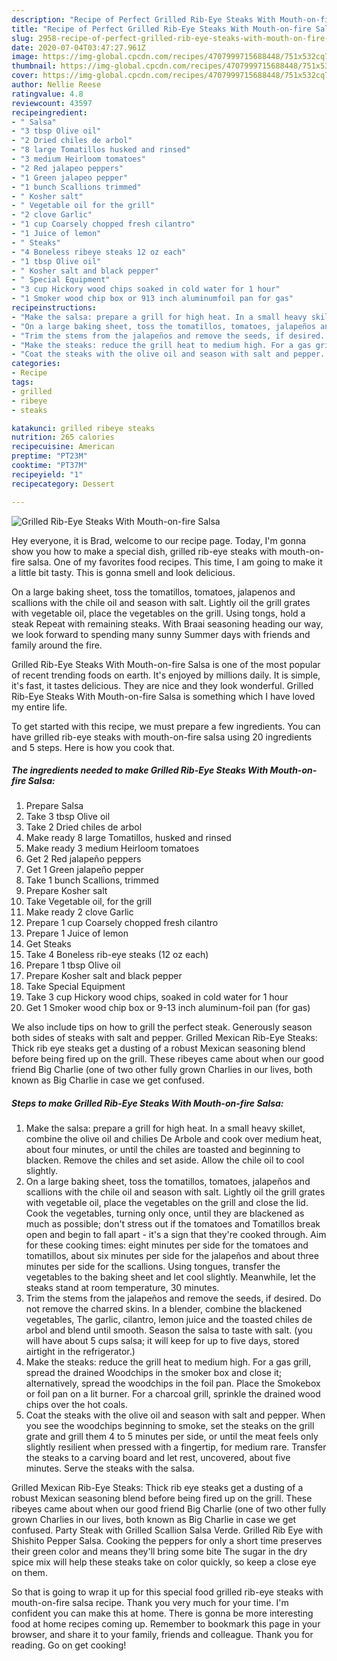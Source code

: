 ```yaml
---
description: "Recipe of Perfect Grilled Rib-Eye Steaks With Mouth-on-fire Salsa"
title: "Recipe of Perfect Grilled Rib-Eye Steaks With Mouth-on-fire Salsa"
slug: 2958-recipe-of-perfect-grilled-rib-eye-steaks-with-mouth-on-fire-salsa
date: 2020-07-04T03:47:27.961Z
image: https://img-global.cpcdn.com/recipes/4707999715688448/751x532cq70/grilled-rib-eye-steaks-with-mouth-on-fire-salsa-recipe-main-photo.jpg
thumbnail: https://img-global.cpcdn.com/recipes/4707999715688448/751x532cq70/grilled-rib-eye-steaks-with-mouth-on-fire-salsa-recipe-main-photo.jpg
cover: https://img-global.cpcdn.com/recipes/4707999715688448/751x532cq70/grilled-rib-eye-steaks-with-mouth-on-fire-salsa-recipe-main-photo.jpg
author: Nellie Reese
ratingvalue: 4.8
reviewcount: 43597
recipeingredient:
- " Salsa"
- "3 tbsp Olive oil"
- "2 Dried chiles de arbol"
- "8 large Tomatillos husked and rinsed"
- "3 medium Heirloom tomatoes"
- "2 Red jalapeo peppers"
- "1 Green jalapeo pepper"
- "1 bunch Scallions trimmed"
- " Kosher salt"
- " Vegetable oil for the grill"
- "2 clove Garlic"
- "1 cup Coarsely chopped fresh cilantro"
- "1 Juice of lemon"
- " Steaks"
- "4 Boneless ribeye steaks 12 oz each"
- "1 tbsp Olive oil"
- " Kosher salt and black pepper"
- " Special Equipment"
- "3 cup Hickory wood chips soaked in cold water for 1 hour"
- "1 Smoker wood chip box or 913 inch aluminumfoil pan for gas"
recipeinstructions:
- "Make the salsa: prepare a grill for high heat. In a small heavy skillet, combine the olive oil and chilies De Arbole and cook over medium heat, about four minutes, or until the chiles are toasted and beginning to blacken. Remove the chiles and set aside. Allow the chile oil to cool slightly."
- "On a large baking sheet, toss the tomatillos, tomatoes, jalapeños and scallions with the chile oil and season with salt. Lightly oil the grill grates with vegetable oil, place the vegetables on the grill and close the lid. Cook the vegetables, turning only once, until they are blackened as much as possible; don&#39;t stress out if the tomatoes and Tomatillos break open and begin to fall apart - it&#39;s a sign that they&#39;re cooked through. Aim for these cooking times: eight minutes per side for the tomatoes and tomatillos, about six minutes per side for the jalapeños and about three minutes per side for the scallions. Using tongues, transfer the vegetables to the baking sheet and let cool slightly. Meanwhile, let the steaks stand at room temperature, 30 minutes."
- "Trim the stems from the jalapeños and remove the seeds, if desired. Do not remove the charred skins. In a blender, combine the blackened vegetables, The garlic, cilantro, lemon juice and the toasted chiles de arbol and blend until smooth. Season the salsa to taste with salt. (you will have about 5 cups salsa; it will keep for up to five days, stored airtight in the refrigerator.)"
- "Make the steaks: reduce the grill heat to medium high. For a gas grill, spread the drained Woodchips in the smoker box and close it; alternatively, spread the woodchips in the foil pan. Place the Smokebox or foil pan on a lit burner. For a charcoal grill, sprinkle the drained wood chips over the hot coals."
- "Coat the steaks with the olive oil and season with salt and pepper. When you see the woodchips beginning to smoke, set the steaks on the grill grate and grill them 4 to 5 minutes per side, or until the meat feels only slightly resilient when pressed with a fingertip, for medium rare. Transfer the steaks to a carving board and let rest, uncovered, about five minutes. Serve the steaks with the salsa."
categories:
- Recipe
tags:
- grilled
- ribeye
- steaks

katakunci: grilled ribeye steaks 
nutrition: 265 calories
recipecuisine: American
preptime: "PT23M"
cooktime: "PT37M"
recipeyield: "1"
recipecategory: Dessert

---
```



![Grilled Rib-Eye Steaks With Mouth-on-fire Salsa](https://img-global.cpcdn.com/recipes/4707999715688448/751x532cq70/grilled-rib-eye-steaks-with-mouth-on-fire-salsa-recipe-main-photo.jpg)

Hey everyone, it is Brad, welcome to our recipe page. Today, I'm gonna show you how to make a special dish, grilled rib-eye steaks with mouth-on-fire salsa. One of my favorites food recipes. This time, I am going to make it a little bit tasty. This is gonna smell and look delicious.

On a large baking sheet, toss the tomatillos, tomatoes, jalapenos and scallions with the chile oil and season with salt. Lightly oil the grill grates with vegetable oil, place the vegetables on the grill. Using tongs, hold a steak Repeat with remaining steaks. With Braai seasoning heading our way, we look forward to spending many sunny Summer days with friends and family around the fire.

Grilled Rib-Eye Steaks With Mouth-on-fire Salsa is one of the most popular of recent trending foods on earth. It's enjoyed by millions daily. It is simple, it's fast, it tastes delicious. They are nice and they look wonderful. Grilled Rib-Eye Steaks With Mouth-on-fire Salsa is something which I have loved my entire life.


To get started with this recipe, we must prepare a few ingredients. You can have grilled rib-eye steaks with mouth-on-fire salsa using 20 ingredients and 5 steps. Here is how you cook that.

<!--inarticleads1-->

##### The ingredients needed to make Grilled Rib-Eye Steaks With Mouth-on-fire Salsa:

1. Prepare  Salsa
1. Take 3 tbsp Olive oil
1. Take 2 Dried chiles de arbol
1. Make ready 8 large Tomatillos, husked and rinsed
1. Make ready 3 medium Heirloom tomatoes
1. Get 2 Red jalapeño peppers
1. Get 1 Green jalapeño pepper
1. Take 1 bunch Scallions, trimmed
1. Prepare  Kosher salt
1. Take  Vegetable oil, for the grill
1. Make ready 2 clove Garlic
1. Prepare 1 cup Coarsely chopped fresh cilantro
1. Prepare 1 Juice of lemon
1. Get  Steaks
1. Take 4 Boneless rib-eye steaks (12 oz each)
1. Prepare 1 tbsp Olive oil
1. Prepare  Kosher salt and black pepper
1. Take  Special Equipment
1. Take 3 cup Hickory wood chips, soaked in cold water for 1 hour
1. Get 1 Smoker wood chip box or 9-13 inch aluminum-foil pan (for gas)


We also include tips on how to grill the perfect steak. Generously season both sides of steaks with salt and pepper. Grilled Mexican Rib-Eye Steaks: Thick rib eye steaks get a dusting of a robust Mexican seasoning blend before being fired up on the grill. These ribeyes came about when our good friend Big Charlie (one of two other fully grown Charlies in our lives, both known as Big Charlie in case we get confused. 

<!--inarticleads2-->

##### Steps to make Grilled Rib-Eye Steaks With Mouth-on-fire Salsa:

1. Make the salsa: prepare a grill for high heat. In a small heavy skillet, combine the olive oil and chilies De Arbole and cook over medium heat, about four minutes, or until the chiles are toasted and beginning to blacken. Remove the chiles and set aside. Allow the chile oil to cool slightly.
1. On a large baking sheet, toss the tomatillos, tomatoes, jalapeños and scallions with the chile oil and season with salt. Lightly oil the grill grates with vegetable oil, place the vegetables on the grill and close the lid. Cook the vegetables, turning only once, until they are blackened as much as possible; don&#39;t stress out if the tomatoes and Tomatillos break open and begin to fall apart - it&#39;s a sign that they&#39;re cooked through. Aim for these cooking times: eight minutes per side for the tomatoes and tomatillos, about six minutes per side for the jalapeños and about three minutes per side for the scallions. Using tongues, transfer the vegetables to the baking sheet and let cool slightly. Meanwhile, let the steaks stand at room temperature, 30 minutes.
1. Trim the stems from the jalapeños and remove the seeds, if desired. Do not remove the charred skins. In a blender, combine the blackened vegetables, The garlic, cilantro, lemon juice and the toasted chiles de arbol and blend until smooth. Season the salsa to taste with salt. (you will have about 5 cups salsa; it will keep for up to five days, stored airtight in the refrigerator.)
1. Make the steaks: reduce the grill heat to medium high. For a gas grill, spread the drained Woodchips in the smoker box and close it; alternatively, spread the woodchips in the foil pan. Place the Smokebox or foil pan on a lit burner. For a charcoal grill, sprinkle the drained wood chips over the hot coals.
1. Coat the steaks with the olive oil and season with salt and pepper. When you see the woodchips beginning to smoke, set the steaks on the grill grate and grill them 4 to 5 minutes per side, or until the meat feels only slightly resilient when pressed with a fingertip, for medium rare. Transfer the steaks to a carving board and let rest, uncovered, about five minutes. Serve the steaks with the salsa.


Grilled Mexican Rib-Eye Steaks: Thick rib eye steaks get a dusting of a robust Mexican seasoning blend before being fired up on the grill. These ribeyes came about when our good friend Big Charlie (one of two other fully grown Charlies in our lives, both known as Big Charlie in case we get confused. Party Steak with Grilled Scallion Salsa Verde. Grilled Rib Eye with Shishito Pepper Salsa. Cooking the peppers for only a short time preserves their green color and means they&#39;ll bring some bite The sugar in the dry spice mix will help these steaks take on color quickly, so keep a close eye on them. 

So that is going to wrap it up for this special food grilled rib-eye steaks with mouth-on-fire salsa recipe. Thank you very much for your time. I'm confident you can make this at home. There is gonna be more interesting food at home recipes coming up. Remember to bookmark this page in your browser, and share it to your family, friends and colleague. Thank you for reading. Go on get cooking!
